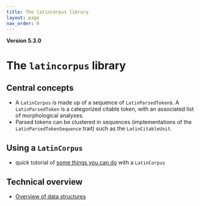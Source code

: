 ```yaml
---
title: The latincorpus library
layout: page
nav_order: 0
---
```




**Version 5.3.0**

# The `latincorpus` library

## Central concepts

- A `LatinCorpus` is made up of a sequence of `LatinParsedToken`s.  A `LatinParsedToken` is a categorized citable token, with an associated list of morphological analyses.
- Parsed tokens can be clustered in sequences (implementations of the `LatinParsedTokenSequence` trait) such as the `LatinCitableUnit`.



## Using a `LatinCorpus`

- quick tutorial of [some things you can do](./corpus/) with a `LatinCorpus`


## Technical overview

- [Overview of data structures](./libraries/)
